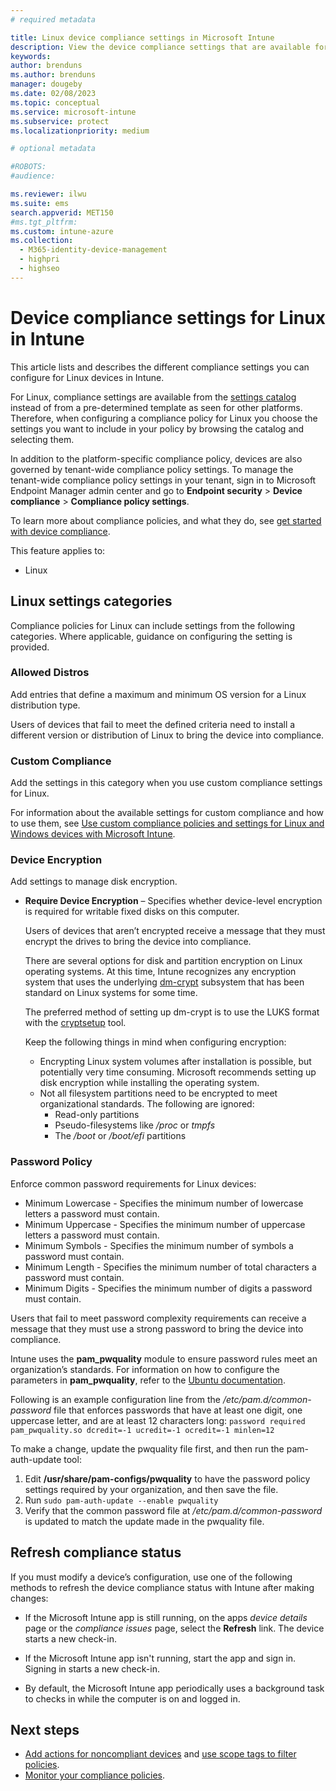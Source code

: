 ```yaml
---
# required metadata

title: Linux device compliance settings in Microsoft Intune
description: View the device compliance settings that are available for Linux in Microsoft Intune.
keywords:
author: brenduns    
ms.author: brenduns
manager: dougeby
ms.date: 02/08/2023
ms.topic: conceptual
ms.service: microsoft-intune
ms.subservice: protect
ms.localizationpriority: medium

# optional metadata

#ROBOTS:
#audience:

ms.reviewer: ilwu
ms.suite: ems
search.appverid: MET150
#ms.tgt_pltfrm:
ms.custom: intune-azure
ms.collection: 
  - M365-identity-device-management
  - highpri
  - highseo
---
```


# Device compliance settings for Linux in Intune

This article lists and describes the different compliance settings you can configure for Linux devices in Intune.

For Linux, compliance settings are available from the [settings catalog](../configuration/settings-catalog.md) instead of from a pre-determined template as seen for other platforms. Therefore, when configuring a compliance policy for Linux you choose the settings you want to include in your policy by browsing the catalog and selecting them.

In addition to the platform-specific compliance policy, devices are also governed by tenant-wide compliance policy settings. To manage the tenant-wide compliance policy settings in your tenant, sign in to Microsoft Endpoint Manager admin center and go to **Endpoint security** > **Device compliance** > **Compliance policy settings**.

To learn more about compliance policies, and what they do, see [get started with device compliance](device-compliance-get-started.md).

This feature applies to:

- Linux

## Linux settings categories

Compliance policies for Linux can include settings from the following categories. Where applicable, guidance on configuring the setting is provided.

### Allowed Distros

Add entries that define a maximum and minimum OS version for a Linux distribution type.

Users of devices that fail to meet the defined criteria need to install a different version or distribution of Linux to bring the device into compliance.

### Custom Compliance

Add the settings in this category when you use custom compliance settings for Linux.

For information about the available settings for custom compliance and how to use them, see [Use custom compliance policies and settings for Linux and Windows devices with Microsoft Intune](../protect/compliance-use-custom-settings.md).

### Device Encryption

Add settings to manage disk encryption.

- **Require Device Encryption** – Specifies whether device-level encryption is required for writable fixed disks on this computer.

  Users of devices that aren’t encrypted receive a message that they must encrypt the drives to bring the device into compliance.

  There are several options for disk and partition encryption on Linux operating systems. At this time, Intune recognizes any encryption system that uses the underlying [dm-crypt](https://gitlab.com/cryptsetup/cryptsetup/-/wikis/DMCrypt) subsystem that has been standard on Linux systems for some time.

  The preferred method of setting up dm-crypt is to use the LUKS format with the [cryptsetup](https://gitlab.com/cryptsetup/cryptsetup/) tool.

  Keep the following things in mind when configuring encryption:

  - Encrypting Linux system volumes after installation is possible, but potentially very time consuming. Microsoft recommends setting up disk encryption while installing the operating system.
  - Not all filesystem partitions need to be encrypted to meet organizational standards. The following are ignored:
    - Read-only partitions
    - Pseudo-filesystems like */proc* or *tmpfs*
    - The */boot* or */boot/efi* partitions

### Password Policy

Enforce common password requirements for Linux devices:

- Minimum Lowercase - Specifies the minimum number of lowercase letters a password must contain.
- Minimum Uppercase - Specifies the minimum number of uppercase letters a password must contain.
- Minimum Symbols - Specifies the minimum number of symbols a password must contain.
- Minimum Length - Specifies the minimum number of total characters a password must contain.
- Minimum Digits - Specifies the minimum number of digits a password must contain.

Users that fail to meet password complexity requirements can receive a message that they must use a strong password to bring the device into compliance.

Intune uses the **pam_pwquality** module to ensure password rules meet an organization’s standards. For information on how to configure the parameters in **pam_pwquality**, refer to the [Ubuntu documentation](https://manpages.ubuntu.com/manpages/focal/man8/pam_pwquality.8.html).

Following is an example configuration line from the */etc/pam.d/common-password* file that enforces passwords that have at least one digit, one uppercase letter, and are at least 12 characters long: `password required pam_pwquality.so dcredit=-1 ucredit=-1 ocredit=-1 minlen=12`

To make a change, update the pwquality file first, and then run the pam-auth-update tool:

1. Edit **/usr/share/pam-configs/pwquality** to have the password policy settings required by your organization, and then save the file.
2. Run `sudo pam-auth-update --enable pwquality`
3. Verify that the common password file at */etc/pam.d/common-password* is updated to match the update made in the pwquality file.

## Refresh compliance status

If you must modify a device’s configuration, use one of the following methods to refresh the device compliance status with Intune after making changes:

- If the Microsoft Intune app is still running, on the apps *device details* page or the *compliance issues* page, select the **Refresh** link. The device starts a new check-in.

- If the Microsoft Intune app isn't running, start the app and sign in. Signing in starts a new check-in.
- By default, the Microsoft Intune app periodically uses a background task to checks in while the computer is on and logged in.

## Next steps

- [Add actions for noncompliant devices](actions-for-noncompliance.md) and [use scope tags to filter policies](../fundamentals/scope-tags.md).
- [Monitor your compliance policies](compliance-policy-monitor.md).
